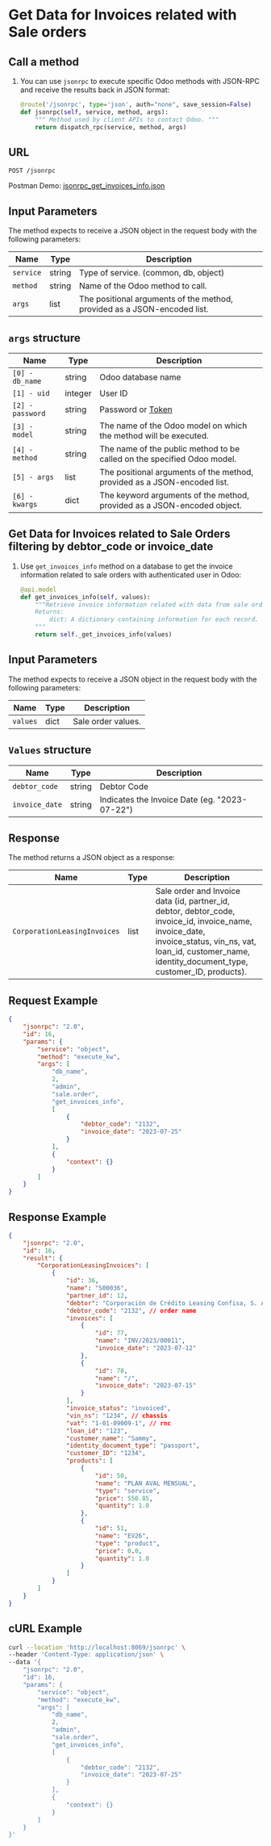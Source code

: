 Get Data for Invoices related with Sale orders
===========================================

Call a method
-------------

1. You can use `jsonrpc` to execute specific Odoo methods with JSON-RPC and receive the results back in JSON format:

    ```python
    @route('/jsonrpc', type='json', auth="none", save_session=False)
    def jsonrpc(self, service, method, args):
        """ Method used by client APIs to contact Odoo. """
        return dispatch_rpc(service, method, args)
    ```

## URL

```
POST /jsonrpc
```

Postman Demo: [jsonrpc_get_invoices_info.json](postman_collection.json)

## Input Parameters

The method expects to receive a JSON object in the request body with the following parameters:

| Name        | Type    | Description                                                                        |
|-------------|---------|------------------------------------------------------------------------------------|
| `service`   | string  | Type of service. (common, db, object)                                              |
| `method`    | string  | Name of the Odoo method to call.                                                   |
| `args`      | list    | The positional arguments of the method, provided as a JSON-encoded list.           |

## `args` structure

| Name                   | Type    | Description                                                                                                  |
|------------------------|---------|-------------------------------------------------------------------------|
| `[0] - db_name`        | string  | Odoo database name                                                      |
| `[1] - uid`            | integer | User ID                                                                 |
| `[2] - password`       | string  | Password or [Token](https://www.odoo.com/documentation/16.0/developer/reference/external_api.html#api-keys)|
| `[3] - model`          | string  | The name of the Odoo model on which the method will be executed.        |
| `[4] - method`         | string  | The name of the public method to be called on the specified Odoo model. |
| `[5] - args`           | list    | The positional arguments of the method, provided as a JSON-encoded list.|
| `[6] - kwargs`         | dict    | The keyword arguments of the method, provided as a JSON-encoded object. |

Get Data for Invoices related to Sale Orders filtering by debtor_code or invoice_date
-------------------------------------

1. Use `get_invoices_info` method on a database to get the invoice information related to sale orders with authenticated user in Odoo:

    ```python
    @api.model
    def get_invoices_info(self, values):
        """Retrieve invoice information related with data from sale orders.
        Returns:
            dict: A dictionary containing information for each record.
        """
        return self._get_invoices_info(values)
    ```

## Input Parameters

The method expects to receive a JSON object in the request body with the following parameters:

| Name        | Type    | Description                                                                        |
|-------------|---------|------------------------------------------------------------------------------------|
| `values`    | dict    | Sale order values.                                                                 |

## `Values` structure

| Name                            | Type              | Description                                          |
|---------------------------------|-------------------|------------------------------------------------------|
| `debtor_code`                   | string            | Debtor Code                                          |
| `invoice_date`                  | string            | Indicates the Invoice Date (eg. "2023-07-22")        |

## Response

The method returns a JSON object as a response:

| Name                         | Type | Description                                                          |
|------------------------------|------|----------------------------------------------------------------------|
| `CorporationLeasingInvoices` | list | Sale order and Invoice data (id, partner_id, debtor, debtor_code, invoice_id, invoice_name, invoice_date, invoice_status, vin_ns, vat, loan_id, customer_name, identity_document_type, customer_ID, products).  |

## Request Example

```json
{
    "jsonrpc": "2.0",
    "id": 16,
    "params": {
        "service": "object",
        "method": "execute_kw",
        "args": [
            "db_name",
            2,
            "admin",
            "sale.order",
            "get_invoices_info",
            [
                {
                    "debtor_code": "2132",
                    "invoice_date": "2023-07-25"
                }
            ],
            {
                "context": {}
            }
        ]
    }
}
```

## Response Example

```json
{
    "jsonrpc": "2.0",
    "id": 16,
    "result": {
        "CorporationLeasingInvoices": [
            {
                "id": 36,
                "name": "S00036",
                "partner_id": 12,
                "debtor": "Corporación de Crédito Leasing Confisa, S. A.",
                "debtor_code": "2132", // order name
                "invoices": [
                    {
                        "id": 77,
                        "name": "INV/2023/00011",
                        "invoice_date": "2023-07-12"
                    },
                    {
                        "id": 78,
                        "name": "/",
                        "invoice_date": "2023-07-15"
                    }
                ],
                "invoice_status": "invoiced",
                "vin_ns": "1234", // chassis
                "vat": "1-01-09009-1", // rnc
                "loan_id": "123",
                "customer_name": "Sammy",
                "identity_document_type": "passport",
                "customer_ID": "1234",
                "products": [
                    {
                        "id": 50,
                        "name": "PLAN AVAL MENSUAL",
                        "type": "service",
                        "price": 550.85,
                        "quantity": 1.0
                    },
                    {
                        "id": 51,
                        "name": "EV26",
                        "type": "product",
                        "price": 0.0,
                        "quantity": 1.0
                    }
                ]
            }
        ]
    }
}
```

## cURL Example

```bash
curl --location 'http://localhost:8069/jsonrpc' \
--header 'Content-Type: application/json' \
--data '{
    "jsonrpc": "2.0",
    "id": 16,
    "params": {
        "service": "object",
        "method": "execute_kw",
        "args": [
            "db_name",
            2,
            "admin",
            "sale.order",
            "get_invoices_info",
            [
                {
                    "debtor_code": "2132",
                    "invoice_date": "2023-07-25"
                }
            ],
            {
                "context": {}
            }
        ]
    }
}'
```
